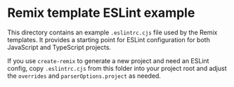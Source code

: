 # Remix template ESLint example

This directory contains an example `.eslintrc.cjs` file used by the Remix templates.
It provides a starting point for ESLint configuration for both JavaScript and TypeScript projects.

If you use `create-remix` to generate a new project and need an ESLint config, copy `.eslintrc.cjs`
from this folder into your project root and adjust the `overrides` and `parserOptions.project` as needed.
